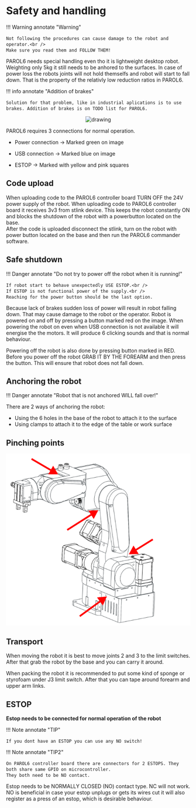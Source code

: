 # Safety and handling

!!! Warning annotate "Warning"

    Not following the procedures can cause damage to the robot and operator.<br />
    Make sure you read them and FOLLOW THEM!

PAROL6 needs special handling even tho it is lightweight desktop robot. Weighting only 5kg it still needs to be anhored to the surfaces.
In case of power loss the robots joints will not hold themselfs and robot will start to fall down. That is the property of the relativly low reduction ratios in PAROL6. 

!!! info annotate "Addition of brakes"

    Solution for that problem, like in industrial aplications is to use brakes. Addition of brakes is on TODO list for PAROL6.


<p align="center">
<img src="../assets/Connectors.png" alt="drawing" width="900"/>
</p>

PAROL6 requires 3 connections for normal operation.

* Power connection -> Marked green on image

* USB connection -> Marked blue on image

* ESTOP -> Marked with yellow and pink squares


## Code upload

When uploading code to the PAROL6 controller board TURN OFF the 24V power supply of the robot. When uploading code to PAROL6 controller board it receives 3v3 from stlink device. This keeps the robot constantly ON and blocks the shutdown of the robot with a powerbutton located on the base. <br />
After the code is uploaded disconnect the stlink, turn on the robot with power button located on the base and then run the PAROL6 commander software.


## Safe shutdown

!!! Danger annotate "Do not try to power off the robot when it is running!"

    If robot start to behave unexpectedly USE ESTOP.<br />
    If ESTOP is not functional power of the supply.<br />
    Reaching for the power button should be the last option.

Because lack of brakes sudden loss of power will result in robot falling down. That may cause damage to the robot or the operator.
Robot is powered on and off by pressing a button marked red on the image. When powering the robot on even when USB connection is not available it will energise the
the motors. It will produce 6 clicking sounds and that is normal behaviour.<br />

Powering off the robot is also done by pressing button marked in RED. Before you power off the robot GRAB IT BY THE FOREARM and then press the button. This will ensure that robot does not fall down.

## Anchoring the robot

!!! Danger annotate "Robot that is not anchored WILL fall over!"



There are 2 ways of anchoring the robot:

* Using the 6 holes in the base of the robot to attach it to the surface
* Using clamps to attach it to the edge of the table or work surface


## Pinching points

<p align="center">
<img src="../assets/pinch_points.png" alt="drawing" width="900"/>
</p>


## Transport

When moving the robot it is best to move joints 2 and 3 to the limit switches. After that grab the robot by the base and you can carry it around.

When packing the robot it is recommended to put some kind of sponge or styrofoam under J3 limit switch. After that you can tape around forearm and upper arm links.

## ESTOP

**Estop needs to be connected for normal operation of the robot**

!!! Note annotate "TIP"

    If you dont have an ESTOP you can use any NO switch!

!!! Note annotate "TIP2"

    On PAROL6 controller board there are connectors for 2 ESTOPS. They both share same GPIO on microcontroller.
    They both need to be NO contact. 

Estop needs to be NORMALLY CLOSED (NO) contact type. NC will not work.<br />
NO is beneficial in case your estop unplugs or gets its wires cut it will also register as a press of an estop, which is desirable behaviour.


